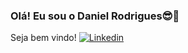 ### Olá! Eu sou o Daniel Rodrigues😎👋
Seja bem vindo!
[![Linkedin](https://img.shields.io/badge/LinkedIn-0077B5?style=for-the-badge&logo=linkedin&logoColor=white)](https://www.linkedin.com/in/daniel-rodrigues-b63218162/)
